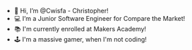 - 👋 Hi, I’m @Cwisfa - Christopher!
- 💻 I’m a Junior Software Engineer for Compare the Market!
- 📚 I'm currently enrolled at Makers Academy!
- 🕹 I'm a massive gamer, when I'm not coding!
<!---
Cwisfa/Cwisfa is a ✨ special ✨ repository because its `README.md` (this file) appears on your GitHub profile.
You can click the Preview link to take a look at your changes.
--->
